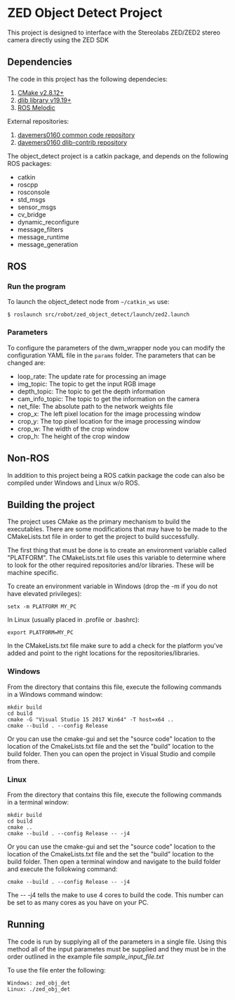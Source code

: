 # ZED Object Detect Project

This project is designed to interface with the Stereolabs ZED/ZED2 stereo camera directly using the ZED SDK

## Dependencies

The code in this project has the following dependecies:

1. [CMake v2.8.12+](https://cmake.org/download/)
2. [dlib library v19.19+](http://dlib.net/ )
3. [ROS Melodic](https://www.ros.org/ )

External repositories:

1. [davemers0160 common code repository](https://github.com/davemers0160/Common )
2. [davemers0160 dlib-contrib repository](https://github.com/davemers0160/dlib-contrib )

The object_detect project is a catkin package, and depends on the following ROS packages:

   - catkin
   - roscpp
   - rosconsole
   - std_msgs
   - sensor_msgs
   - cv_bridge
   - dynamic_reconfigure
   - message_filters
   - message_runtime
   - message_generation

## ROS

### Run the program

To launch the object_detect node from `~/catkin_ws` use:

    $ roslaunch src/robot/zed_object_detect/launch/zed2.launch


### Parameters

To configure the parameters of the dwm_wrapper node you can modify the configuration YAML file in the `params` folder.  The parameters that can be changed are:

  - loop_rate: The update rate for processing an image
  - img_topic: The topic to get the input RGB image
  - depth_topic: The topic to get the depth information
  - cam_info_topic: The topic to get the information on the camera
  - net_file: The absolute path to the network weights file
  - crop_x: The left pixel location for the image processing window
  - crop_y: The top pixel location for the image processing window
  - crop_w: The width of the crop window
  - crop_h: The height of the crop window


## Non-ROS

In addition to this project being a ROS catkin package the code can also be compiled under Windows and Linux w/o ROS.

## Building the project

The project uses CMake as the primary mechanism to build the executables.  There are some modifications that may have to be made to the CMakeLists.txt file in order to get the project to build successfully.

The first thing that must be done is to create an environment variable called "PLATFORM".  The CMakeLists.txt file uses this variable to determine where to look for the other required repositories and/or libraries.  These will be machine specific.

To create an environment variable in Windows (drop the -m if you do not have elevated privileges):
```
setx -m PLATFORM MY_PC
```

In Linux (usually placed in .profile or .bashrc):
```
export PLATFORM=MY_PC
```

In the CMakeLists.txt file make sure to add a check for the platform you've added and point to the right locations for the repositories/libraries.

### Windows

From the directory that contains this file, execute the following commands in a Windows command window:

```
mkdir build
cd build
cmake -G "Visual Studio 15 2017 Win64" -T host=x64 ..
cmake --build . --config Release
```

Or you can use the cmake-gui and set the "source code" location to the location of the CmakeLists.txt file and the set the "build" location to the build folder. Then you can open the project in Visual Studio and compile from there.

### Linux

From the directory that contains this file, execute the following commands in a terminal window:

```
mkdir build
cd build
cmake ..
cmake --build . --config Release -- -j4
```

Or you can use the cmake-gui and set the "source code" location to the location of the CmakeLists.txt file and the set the "build" location to the build folder. Then open a terminal window and navigate to the build folder and execute the follokwing command:

```
cmake --build . --config Release -- -j4
```

The -- -j4 tells the make to use 4 cores to build the code.  This number can be set to as many cores as you have on your PC.

## Running

The code is run by supplying all of the parameters in a single file.  Using this method all of the input parametes must be supplied and they must be in the order outlined in the example file *sample_input_file.txt*

To use the file enter the following:

```
Windows: zed_obj_det
Linux: ./zed_obj_det
```

